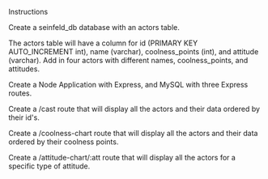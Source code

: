 Instructions

Create a seinfeld_db database with an actors table.

The actors table will have a column for id (PRIMARY KEY AUTO_INCREMENT int), name (varchar), coolness_points (int), and attitude (varchar).
Add in four actors with different names, coolness_points, and attitudes.

Create a Node Application with Express, and MySQL with three Express routes.

Create a /cast route that will display all the actors and their data ordered by their id's.

Create a /coolness-chart route that will display all the actors and their data ordered by their coolness points.

Create a /attitude-chart/:att route that will display all the actors for a specific type of attitude.